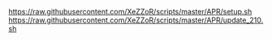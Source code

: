 https://raw.githubusercontent.com/XeZZoR/scripts/master/APR/setup.sh
https://raw.githubusercontent.com/XeZZoR/scripts/master/APR/update_210.sh
